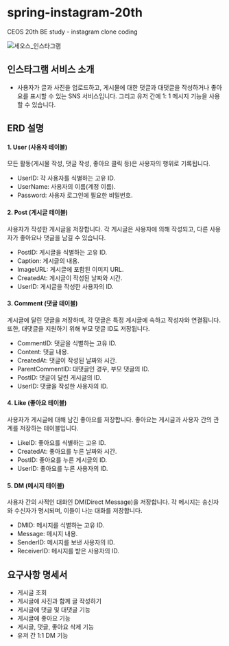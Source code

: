 # spring-instagram-20th
CEOS 20th BE study - instagram clone coding

![세오스_인스타그램](https://github.com/user-attachments/assets/3a1d4b94-92f6-4887-abd0-03e60aacded8)

## 인스타그램 서비스 소개 
- 사용자가 글과 사진을 업로드하고, 게시물에 대한 댓글과 대댓글을 작성하거나 좋아요를 표시할 수 있는 SNS 서비스입니다. 그리고 유저 간에 1: 1 메시지 기능을 사용할 수 있습니다. 


## ERD 설명 
#### 1. User (사용자 테이블)
모든 활동(게시물 작성, 댓글 작성, 좋아요 클릭 등)은 사용자의 행위로 기록됩니다.
- UserID: 각 사용자를 식별하는 고유 ID. 
- UserName: 사용자의 이름(계정 이름).
- Password: 사용자 로그인에 필요한 비밀번호.
#### 2. Post (게시글 테이블)
사용자가 작성한 게시글을 저장합니다. 각 게시글은 사용자에 의해 작성되고, 다른 사용자가 좋아요나 댓글을 남길 수 있습니다.
- PostID: 게시글을 식별하는 고유 ID.
- Caption: 게시글의 내용.
- ImageURL: 게시글에 포함된 이미지 URL.
- CreatedAt: 게시글이 작성된 날짜와 시간.
- UserID: 게시글을 작성한 사용자의 ID.
#### 3. Comment (댓글 테이블)
게시글에 달린 댓글을 저장하며, 각 댓글은 특정 게시글에 속하고 작성자와 연결됩니다. 또한, 대댓글을 지원하기 위해 부모 댓글 ID도 저장됩니다.
- CommentID: 댓글을 식별하는 고유 ID.
- Content: 댓글 내용.
- CreatedAt: 댓글이 작성된 날짜와 시간.
- ParentCommentID: 대댓글인 경우, 부모 댓글의 ID.
- PostID: 댓글이 달린 게시글의 ID.
- UserID: 댓글을 작성한 사용자의 ID.
#### 4. Like (좋아요 테이블)
사용자가 게시글에 대해 남긴 좋아요를 저장합니다. 좋아요는 게시글과 사용자 간의 관계를 저장하는 테이블입니다.
- LikeID: 좋아요를 식별하는 고유 ID.
- CreatedAt: 좋아요를 누른 날짜와 시간.
- PostID: 좋아요를 누른 게시글의 ID.
- UserID: 좋아요를 누른 사용자의 ID.
#### 5. DM (메시지 테이블)
사용자 간의 사적인 대화인 DM(Direct Message)을 저장합니다. 각 메시지는 송신자와 수신자가 명시되며, 이들이 나눈 대화를 저장합니다.
- DMID: 메시지를 식별하는 고유 ID.
- Message: 메시지 내용.
- SenderID: 메시지를 보낸 사용자의 ID.
- ReceiverID: 메시지를 받은 사용자의 ID.
## 요구사항 명세서 
- 게시글 조회
- 게시글에 사진과 함께 글 작성하기
- 게시글에 댓글 및 대댓글 기능
- 게시글에 좋아요 기능
- 게시글, 댓글, 좋아요 삭제 기능
- 유저 간 1:1 DM 기능


